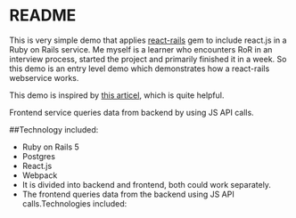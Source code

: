 # README

This is very simple demo that applies [react-rails](https://github.com/reactjs/react-rails) gem to include react.js in a Ruby on Rails service. Me myself is a learner who encounters RoR in an interview process, started the project and primarily finished it in a week. So this demo is an entry level demo which demonstrates how a react-rails webservice works.

This demo is inspired by [this articel](https://medium.com/quick-code/simple-rails-crud-app-with-react-frontend-using-react-rails-gem-b708b89a9419), which is quite helpful.

Frontend service queries data from backend by using JS API calls.

##Technology included:
* Ruby on Rails 5
* Postgres
* React.js
* Webpack
* It is divided into backend and frontend, both could work separately.
* The frontend queries data from the backend using JS API calls.Technologies included:

